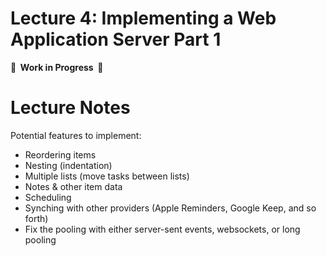 # Lecture 4: Implementing a Web Application Server Part 1

**🚧  Work in Progress  🚧**

# Lecture Notes

Potential features to implement:

- Reordering items
- Nesting (indentation)
- Multiple lists (move tasks between lists)
- Notes & other item data
- Scheduling
- Synching with other providers (Apple Reminders, Google Keep, and so forth)
- Fix the pooling with either server-sent events, websockets, or long pooling
